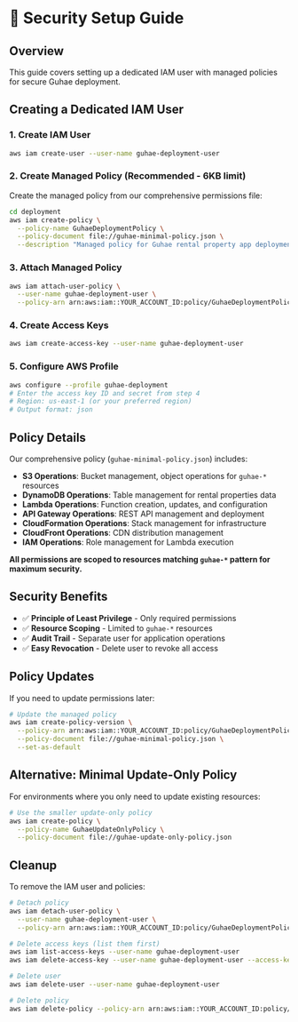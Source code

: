 # 🔐 Security Setup Guide

## Overview

This guide covers setting up a dedicated IAM user with managed policies for secure Guhae deployment.

## Creating a Dedicated IAM User

### 1. Create IAM User

```bash
aws iam create-user --user-name guhae-deployment-user
```

### 2. Create Managed Policy (Recommended - 6KB limit)

Create the managed policy from our comprehensive permissions file:

```bash
cd deployment
aws iam create-policy \
  --policy-name GuhaeDeploymentPolicy \
  --policy-document file://guhae-minimal-policy.json \
  --description "Managed policy for Guhae rental property app deployment with least-privilege permissions"
```

### 3. Attach Managed Policy

```bash
aws iam attach-user-policy \
  --user-name guhae-deployment-user \
  --policy-arn arn:aws:iam::YOUR_ACCOUNT_ID:policy/GuhaeDeploymentPolicy
```

### 4. Create Access Keys

```bash
aws iam create-access-key --user-name guhae-deployment-user
```

### 5. Configure AWS Profile

```bash
aws configure --profile guhae-deployment
# Enter the access key ID and secret from step 4
# Region: us-east-1 (or your preferred region)
# Output format: json
```

## Policy Details

Our comprehensive policy (`guhae-minimal-policy.json`) includes:

- **S3 Operations**: Bucket management, object operations for `guhae-*` resources
- **DynamoDB Operations**: Table management for rental properties data
- **Lambda Operations**: Function creation, updates, and configuration
- **API Gateway Operations**: REST API management and deployment
- **CloudFormation Operations**: Stack management for infrastructure
- **CloudFront Operations**: CDN distribution management
- **IAM Operations**: Role management for Lambda execution

**All permissions are scoped to resources matching `guhae-*` pattern for maximum security.**

## Security Benefits

- ✅ **Principle of Least Privilege** - Only required permissions
- ✅ **Resource Scoping** - Limited to `guhae-*` resources
- ✅ **Audit Trail** - Separate user for application operations
- ✅ **Easy Revocation** - Delete user to revoke all access

## Policy Updates

If you need to update permissions later:

```bash
# Update the managed policy
aws iam create-policy-version \
  --policy-arn arn:aws:iam::YOUR_ACCOUNT_ID:policy/GuhaeDeploymentPolicy \
  --policy-document file://guhae-minimal-policy.json \
  --set-as-default
```

## Alternative: Minimal Update-Only Policy

For environments where you only need to update existing resources:

```bash
# Use the smaller update-only policy
aws iam create-policy \
  --policy-name GuhaeUpdateOnlyPolicy \
  --policy-document file://guhae-update-only-policy.json
```

## Cleanup

To remove the IAM user and policies:

```bash
# Detach policy
aws iam detach-user-policy \
  --user-name guhae-deployment-user \
  --policy-arn arn:aws:iam::YOUR_ACCOUNT_ID:policy/GuhaeDeploymentPolicy

# Delete access keys (list them first)
aws iam list-access-keys --user-name guhae-deployment-user
aws iam delete-access-key --user-name guhae-deployment-user --access-key-id ACCESS_KEY_ID

# Delete user
aws iam delete-user --user-name guhae-deployment-user

# Delete policy
aws iam delete-policy --policy-arn arn:aws:iam::YOUR_ACCOUNT_ID:policy/GuhaeDeploymentPolicy
```
